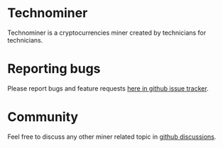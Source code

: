 # Technominer
Technominer is a cryptocurrencies miner created by technicians for technicians.

# Reporting bugs
Please report bugs and feature requests [here in github issue tracker](https://github.com/Azazorro/TEXHOminer/issues).

# Community
Feel free to discuss any other miner related topic in [github discussions](https://github.com/Azazorro/technominer/discussions).

